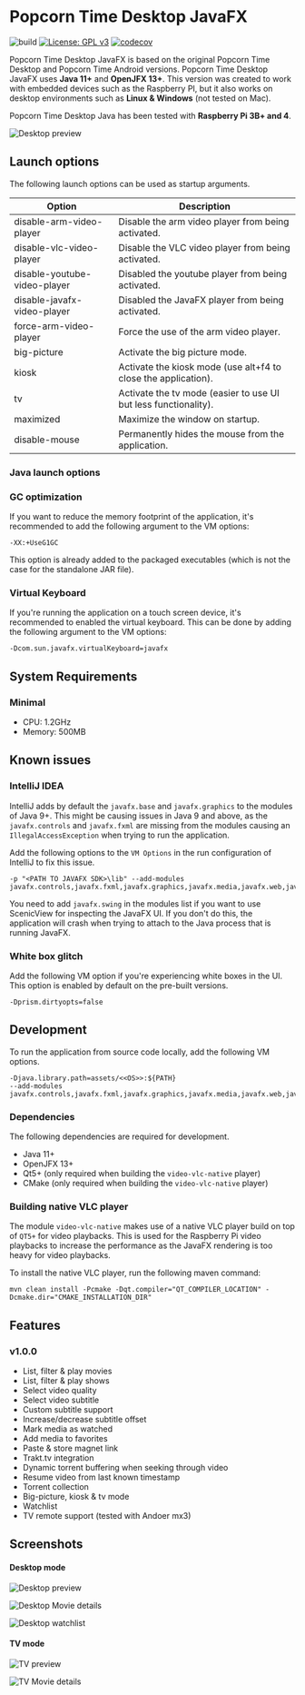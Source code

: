 # Popcorn Time Desktop JavaFX
![build](https://github.com/yoep/popcorn-desktop-javafx/workflows/maven-build/badge.svg)
[![License: GPL v3](https://img.shields.io/badge/License-GPLv3-blue.svg)](https://www.gnu.org/licenses/gpl-3.0)
[![codecov](https://codecov.io/gh/yoep/popcorn-desktop-javafx/branch/master/graph/badge.svg?token=A801IOOZAH)](https://codecov.io/gh/yoep/popcorn-desktop-javafx)

Popcorn Time Desktop JavaFX is based on the original Popcorn Time Desktop and Popcorn Time Android versions.
Popcorn Time Desktop JavaFX uses **Java 11+** and **OpenJFX 13+**.
This version was created to work with embedded devices such as the Raspberry PI, 
but it also works on desktop environments such as **Linux & Windows** (not tested on Mac).

Popcorn Time Desktop Java has been tested with **Raspberry Pi 3B+ and 4**.

![Desktop preview](https://i.imgur.com/5NDWam2.png)

## Launch options

The following launch options can be used as startup arguments.

Option                          | Description
---                             | ---
disable-arm-video-player        | Disable the arm video player from being activated.
disable-vlc-video-player        | Disable the VLC video player from being activated.
disable-youtube-video-player    | Disabled the youtube player from being activated.
disable-javafx-video-player     | Disabled the JavaFX player from being activated.
force-arm-video-player          | Force the use of the arm video player.
big-picture                     | Activate the big picture mode.
kiosk                           | Activate the kiosk mode (use alt+f4 to close the application).
tv                              | Activate the tv mode (easier to use UI but less functionality).
maximized                       | Maximize the window on startup.
disable-mouse                   | Permanently hides the mouse from the application.

### Java launch options

### GC optimization

If you want to reduce the memory footprint of the application, 
it's recommended to add the following argument to the VM options:

    -XX:+UseG1GC
    
This option is already added to the packaged executables 
(which is not the case for the standalone JAR file).

### Virtual Keyboard

If you're running the application on a touch screen device, 
it's recommended to enabled the virtual keyboard.
This can be done by adding the following argument to the VM options:

    -Dcom.sun.javafx.virtualKeyboard=javafx 

## System Requirements

### Minimal

- CPU: 1.2GHz
- Memory: 500MB

## Known issues  

### IntelliJ IDEA

IntelliJ adds by default the `javafx.base` and `javafx.graphics` to the modules of Java 9+.
This might be causing issues in Java 9 and above, as the `javafx.controls` and `javafx.fxml` are 
missing from the modules causing an `IllegalAccessException` when trying to run the application.

Add the following options to the `VM Options` in the run configuration of IntelliJ to fix this issue. 

    -p "<PATH TO JAVAFX SDK>\lib" --add-modules javafx.controls,javafx.fxml,javafx.graphics,javafx.media,javafx.web,javafx.swing

You need to add `javafx.swing` in the modules list if you want to use ScenicView for inspecting the JavaFX UI.
If you don't do this, the application will crash when trying to attach to the Java process that is running JavaFX.

### White box glitch

Add the following VM option if you're experiencing white boxes in the UI.
This option is enabled by default on the pre-built versions.

    -Dprism.dirtyopts=false

## Development

To run the application from source code locally, add the following VM options.

    -Djava.library.path=assets/<<OS>>:${PATH}
    --add-modules javafx.controls,javafx.fxml,javafx.graphics,javafx.media,javafx.web,javafx.swing

### Dependencies

The following dependencies are required for development.

- Java 11+
- OpenJFX 13+
- Qt5+ (only required when building the `video-vlc-native` player)
- CMake (only required when building the `video-vlc-native` player)

### Building native VLC player

The module `video-vlc-native` makes use of a native VLC player build on top
of `QT5+` for video playbacks. This is used for the Raspberry Pi video playbacks
to increase the performance as the JavaFX rendering is too heavy for video playbacks.

To install the native VLC player, run the following maven command:

    mvn clean install -Pcmake -Dqt.compiler="QT_COMPILER_LOCATION" -Dcmake.dir="CMAKE_INSTALLATION_DIR"

## Features

### v1.0.0

- List, filter & play movies
- List, filter & play shows
- Select video quality
- Select video subtitle
- Custom subtitle support
- Increase/decrease subtitle offset
- Mark media as watched
- Add media to favorites
- Paste & store magnet link
- Trakt.tv integration
- Dynamic torrent buffering when seeking through video
- Resume video from last known timestamp
- Torrent collection
- Big-picture, kiosk & tv mode
- Watchlist
- TV remote support (tested with Andoer mx3)

## Screenshots

#### Desktop mode

![Desktop preview](https://i.imgur.com/5NDWam2.png)

![Desktop Movie details](https://i.imgur.com/zqQelcV.png)

![Desktop watchlist](https://i.imgur.com/aZex7J0.png)

#### TV mode

![TV preview](https://i.imgur.com/QIx9NA2.png)

![TV Movie details](https://i.imgur.com/VUFAdwV.png)
